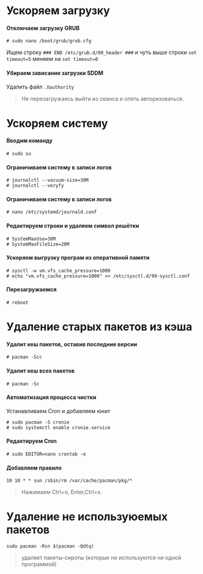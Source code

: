 # Ускоряем загрузку  
#### Отключаем загрузку GRUB  
```text
# sudo nano /boot/grub/grub.cfg
```
Ищем строку 
`### END /etc/grub.d/00_header ###` 
и чуть выше строки
```set timeout=5```
меняем на 
```set timeout=0```

#### Убираем зависание загрузки SDDM
Удалить файл `.Xauthority`
> Не перезагружаясь выйти из сеанса и опять авторизоваться.

# Ускоряем систему
#### Вводим команду
```text
# sudo su
```

#### Ограничиваем систему в записи логов
```text
# journalctl --vacuum-size=30M
# journalctl --veryfy
```

#### Ограничиваем систему в записи логов
```text
# nano /etc/systemd/journald.conf
```
#### Редактируем строки и удаляем символ решётки
```text
# SystemMaxUse=30M
# SystemMaxFileSize=20M
```
#### Ускоряем выгрузку програм из оперативной памяти
```text
# sysctl -w vm.vfs_cache_pressure=1000
# echo "vm.vfs_cache_pressure=1000" >> /etc/sysctl.d/99-sysctl.conf
```
> 
#### Перезагружаемся
```text
# reboot
```
   
# Удаление старых пакетов из кэша
#### Удалит кеш пакетов, оставив последние версии
```text
# pacman -Scc
```
#### Удалит кеш всех пакетов
```text
# pacman -Sc
```
#### Автоматизация процесса чистки
Устанавливаем Cron и добавляем юнит
```text
# sudo pacman -S cronie
# sudo systemctl enable cronie.service
```
#### Редактируем Cron
```text
# sudo EDITOR=nano crontab -e
```
#### Добавляем правило
```text
10 10 * * sun /sbin/rm /var/cache/pacman/pkg/*
```
> Нажимаем Ctrl+o, Enter,Ctrl+x.

# Удаление не используюемых пакетов
```text
sudo pacman -Rsn $(pacman -Qdtq)
```
> удаляет пакеты-сироты (которые не используются ни одной программой)

